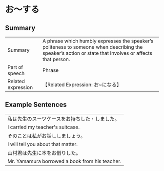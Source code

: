 # お～する

## Summary

<table><tr>   <td>Summary</td>   <td>A phrase which humbly expresses the speaker’s politeness to someone when describing the speaker’s action or state that involves or affects that person.</td></tr><tr>   <td>Part of speech</td>   <td>Phrase</td></tr><tr>   <td>Related expression</td>   <td>【Related Expression: お~になる】</td></tr></table>

## Example Sentences

<table><tr><td>私は先生のスーツケースをお持ちした・しました。</td></tr><tr><td>I carried my teacher's suitcase.</td></tr><tr><td>そのことは私がお話ししましょう。</td></tr><tr><td>I will tell you about that matter.</td></tr><tr><td>山村君は先生に本をお借りした。</td></tr><tr><td>Mr. Yamamura borrowed a book from his teacher.</td></tr></table>

